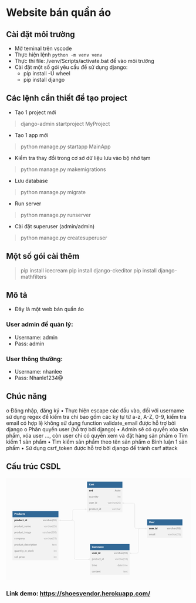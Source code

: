 # Website bán quần áo
## Cài đặt môi trường
- Mở teminal trên vscode
- Thực hiện lệnh `python -m venv venv` 
- Thực thi file: /venv/Scripts/activate.bat để vào môi trường
- Cài đặt một số gói yêu cầu để sử dụng django:
    - pip install -U wheel 
    - pip install django 
## Các lệnh cần thiết để tạo project 
- Tạo 1 project mới
> django-admin startproject MyProject
- Tạo 1 app mới
> python manage.py startapp MainApp
- Kiểm tra thay đổi trong cơ sở dữ liệu lưu vào bộ nhớ tạm
> python manage.py makemigrations
- Lưu database
> python manage.py migrate
- Run server
> python manage.py runserver
- Cài đặt superuser (admin/admin)
> python manage.py createsuperuser 
## Một số gói cài thêm 
> pip install icecream
> pip install django-ckeditor
> pip install django-mathfilters

## Mô tả
- Đây là một web bán quần áo
### User admin để quản lý:
- Username: admin
- Pass: admin
### User thông thường:
- Username: nhanlee
- Pass: Nhanle1234@

## Chúc năng

o	Đăng nhập, đăng ký
•	Thực hiện escape các đầu vào, đối với username sử dụng regex để kiểm tra chỉ bao gồm các ký tự từ a-z, A-Z, 0-9, kiểm tra email có hợp lệ không sử dụng function validate_email được hỗ trợ bởi django
o	Phân quyền user (hỗ trợ bởi django)
•	Admin sẽ có quyền xóa sản phẩm, xóa user ..., còn user chỉ có quyền xem và đặt hàng sản phầm
o	Tìm kiếm 1 sản phẩm
•	Tìm kiếm sản phẩm theo tên sản phẩm
o	Bình luận 1 sản phẩm
•	Sử dụng csrf_token được hỗ trợ bởi django để tránh csrf attack

## Cấu trúc CSDL
<img src="image/CSDL.png">

### Link demo: https://shoesvendor.herokuapp.com/

